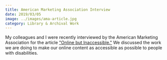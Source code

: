 ```yaml
---
title: American Marketing Association Interview
date: 2019/03/05
image: ../images/ama-article.jpg
category: Library & Archival Work
---
```


My colleagues and I were recently interviewed by the American Marketing Association for the article ["Online but Inaccessible."](https://www.ama.org/marketing-news/online-but-inaccessible/) We discussed the work we are doing to make our online content as accessible as possible to people with disabilities.
